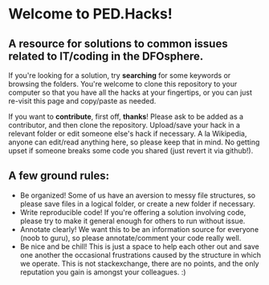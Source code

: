# Welcome to PED.Hacks!

## A resource for solutions to common issues related to IT/coding in the DFOsphere. 

If you're looking for a solution, try **searching** for some keywords or browsing the folders. 
You're welcome to clone this repository to your computer so that you have all the hacks at your fingertips, or 
you can just re-visit this page and copy/paste as needed.

If you want to **contribute**, first off, **thanks**! Please ask to be added as a contributor, 
and then clone the repository. Upload/save your hack in a relevant folder or edit someone else's hack if necessary.
A la Wikipedia, anyone can edit/read anything here, so please keep that in mind. No getting upset
if someone breaks some code you shared (just revert it via github!). 

## A few ground rules:
- Be organized! Some of us have an aversion to messy file structures, so please save files in a logical folder, 
  or create a new folder if necessary.
- Write reproducible code! If you're offering a solution involving code, please try to make it general enough for 
  others to run without issue. 
- Annotate clearly! We want this to be an information source for everyone (noob to guru), so please annotate/comment your code really       well. 
- Be nice and be chill! This is just a space to help each other out and save one another the occasional frustrations 
  caused by the structure in which we operate. This is not stackexchange, there are no points, and the only reputation you 
  gain is amongst your colleagues. :)

